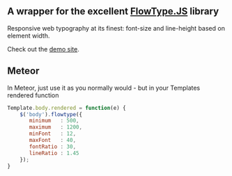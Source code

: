 A wrapper for the excellent [FlowType.JS](http://simplefocus.com/flowtype) library
----

Responsive web typography at its finest: font-size and line-height based on element width.

Check out the [demo site](http://simplefocus.com/flowtype).




Meteor
----
In Meteor, just use it as you normally would - but in your Templates rendered function
```js
Template.body.rendered = function(e) {
	$('body').flowtype({
	   minimum   : 500,
	   maximum   : 1200,
	   minFont   : 12,
	   maxFont   : 40,
	   fontRatio : 30,
	   lineRatio : 1.45
	});
}
```
